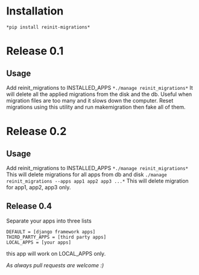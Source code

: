 # Installation
`*pip install reinit-migrations*`

# Release 0.1
## Usage
Add reinit_migrations to INSTALLED_APPS
`*./manage reinit_migrations*`
It will delete all the applied migrations from the disk and the db. Useful when migration files are too many and it slows down the computer. Reset migrations using this utility and run makemigration then fake all of them.

# Release 0.2
## Usage
Add reinit_migrations to INSTALLED_APPS
`*./manage reinit_migrations*`
This will delete migrations for all apps from db and disk
`./manage reinit_migrations --apps app1 app2 app3 ...*`
This will delete migration for app1, app2, app3 only.

## Release 0.4
Separate your apps into three lists
```
DEFAULT = [django framework apps]
THIRD_PARTY_APPS = [third party apps]
LOCAL_APPS = [your apps]
```
this app will work on LOCAL_APPS only.

*As always pull requests are welcome :)*
